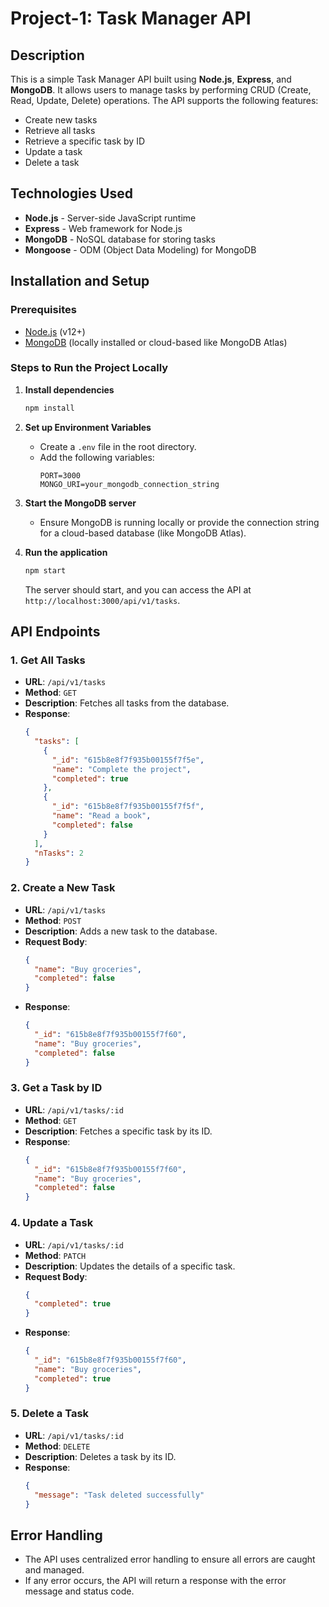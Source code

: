 # Project-1: Task Manager API

## Description
This is a simple Task Manager API built using **Node.js**, **Express**, and **MongoDB**. It allows users to manage tasks by performing CRUD (Create, Read, Update, Delete) operations. The API supports the following features:
- Create new tasks
- Retrieve all tasks
- Retrieve a specific task by ID
- Update a task
- Delete a task

## Technologies Used
- **Node.js** - Server-side JavaScript runtime
- **Express** - Web framework for Node.js
- **MongoDB** - NoSQL database for storing tasks
- **Mongoose** - ODM (Object Data Modeling) for MongoDB

## Installation and Setup

### Prerequisites
- [Node.js](https://nodejs.org/) (v12+)
- [MongoDB](https://www.mongodb.com/) (locally installed or cloud-based like MongoDB Atlas)

### Steps to Run the Project Locally


1. **Install dependencies**
   ```bash
   npm install
   ```

2. **Set up Environment Variables**
   - Create a `.env` file in the root directory.
   - Add the following variables:
     ```env
     PORT=3000
     MONGO_URI=your_mongodb_connection_string
     ```

3. **Start the MongoDB server**
   - Ensure MongoDB is running locally or provide the connection string for a cloud-based database (like MongoDB Atlas).

4. **Run the application**
   ```bash
   npm start
   ```

   The server should start, and you can access the API at `http://localhost:3000/api/v1/tasks`.

## API Endpoints

### 1. Get All Tasks
- **URL**: `/api/v1/tasks`
- **Method**: `GET`
- **Description**: Fetches all tasks from the database.
- **Response**:
  ```json
  {
    "tasks": [
      {
        "_id": "615b8e8f7f935b00155f7f5e",
        "name": "Complete the project",
        "completed": true
      },
      {
        "_id": "615b8e8f7f935b00155f7f5f",
        "name": "Read a book",
        "completed": false
      }
    ],
    "nTasks": 2
  }
  ```

### 2. Create a New Task
- **URL**: `/api/v1/tasks`
- **Method**: `POST`
- **Description**: Adds a new task to the database.
- **Request Body**:
  ```json
  {
    "name": "Buy groceries",
    "completed": false
  }
  ```
- **Response**:
  ```json
  {
    "_id": "615b8e8f7f935b00155f7f60",
    "name": "Buy groceries",
    "completed": false
  }
  ```

### 3. Get a Task by ID
- **URL**: `/api/v1/tasks/:id`
- **Method**: `GET`
- **Description**: Fetches a specific task by its ID.
- **Response**:
  ```json
  {
    "_id": "615b8e8f7f935b00155f7f60",
    "name": "Buy groceries",
    "completed": false
  }
  ```

### 4. Update a Task
- **URL**: `/api/v1/tasks/:id`
- **Method**: `PATCH`
- **Description**: Updates the details of a specific task.
- **Request Body**:
  ```json
  {
    "completed": true
  }
  ```
- **Response**:
  ```json
  {
    "_id": "615b8e8f7f935b00155f7f60",
    "name": "Buy groceries",
    "completed": true
  }
  ```

### 5. Delete a Task
- **URL**: `/api/v1/tasks/:id`
- **Method**: `DELETE`
- **Description**: Deletes a task by its ID.
- **Response**:
  ```json
  {
    "message": "Task deleted successfully"
  }
  ```

## Error Handling
- The API uses centralized error handling to ensure all errors are caught and managed.
- If any error occurs, the API will return a response with the error message and status code.
